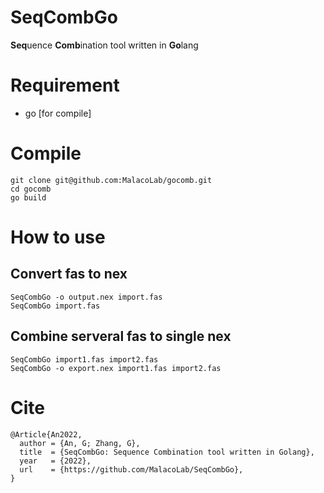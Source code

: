 # SeqCombGo
**Seq**uence **Comb**ination tool written in **Go**lang

# Requirement

- go [for compile]

# Compile
```
git clone git@github.com:MalacoLab/gocomb.git
cd gocomb
go build
```

# How to use

## Convert fas to nex
```
SeqCombGo -o output.nex import.fas
SeqCombGo import.fas
```

## Combine serveral fas to single nex

```
SeqCombGo import1.fas import2.fas
SeqCombGo -o export.nex import1.fas import2.fas
```

# Cite

```
@Article{An2022,
  author = {An, G; Zhang, G},
  title  = {SeqCombGo: Sequence Combination tool written in Golang},
  year   = {2022},
  url    = {https://github.com/MalacoLab/SeqCombGo},
}
```
